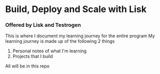 # Build, Deploy and Scale with Lisk
### Offered by Lisk and Testrogen

This is where I document my learning journey for the entire program
My learning journey is made up of the following 2 things
1. Personal notes of what I'm learning
2. Projects that I build

All will be in this repo

